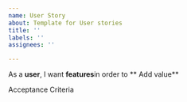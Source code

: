 ```yaml
---
name: User Story
about: Template for User stories
title: ''
labels: ''
assignees: ''

---
```


As a **user**, I want **features**in order to ** Add value**

Acceptance Criteria
